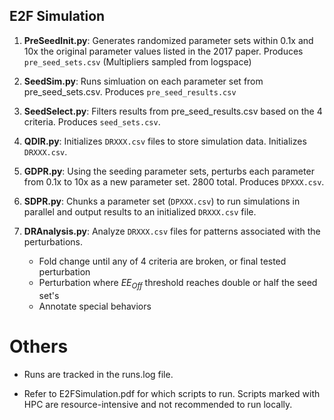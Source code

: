 
## E2F Simulation

1. **PreSeedInit.py**: Generates randomized parameter sets within 0.1x and 10x the original parameter values listed in the 2017 paper. Produces `pre_seed_sets.csv` (Multipliers sampled from logspace)

2. **SeedSim.py**: Runs simluation on each parameter set from pre_seed_sets.csv. Produces `pre_seed_results.csv`

3. **SeedSelect.py**: Filters results from pre_seed_results.csv based on the 4 criteria. Produces `seed_sets.csv`.

4. **QDIR.py**: Initializes `DRXXX.csv` files to store simulation data. Initializes `DRXXX.csv`.

5. **GDPR.py**: Using the seeding parameter sets, perturbs each parameter from 0.1x to 10x as a new parameter set. 2800 total. Produces `DPXXX.csv`.

6. **SDPR.py**: Chunks a parameter set (`DPXXX.csv`) to run simulations in parallel and output results to an initialized `DRXXX.csv` file.

7. **DRAnalysis.py**: Analyze `DRXXX.csv` files for patterns associated with the perturbations. 
	* Fold change until any of 4 criteria are broken, or final tested perturbation
	* Perturbation where $EE_{Off}$ threshold reaches double or half the seed set's
	* Annotate special behaviors

# Others
* Runs are tracked in the runs.log file.

* Refer to E2FSimulation.pdf for which scripts to run. Scripts marked with HPC are resource-intensive and not recommended to run locally.
